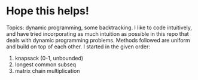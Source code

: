 # Hope this helps!
Topics: dynamic programming, some backtracking.
I like to code intuitively, and have tried incorporating as much intuition as possible in this repo that deals with dynamic programming problems. Methods followed are uniform and build on top of each other. 
I started in the given order:
1. knapsack (0-1, unbounded)
2. longest common subseq
3. matrix chain multiplication
